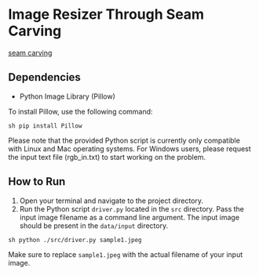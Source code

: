 # Image Resizer Through Seam Carving

[seam carving]([https://example.com/seam_carving_image.png](https://courses.cs.washington.edu/courses/cse373/20wi/homework/seamcarving/))

## Dependencies

- Python Image Library (Pillow)

To install Pillow, use the following command:

`sh
pip install Pillow
`

Please note that the provided Python script is currently only compatible with Linux and Mac operating systems. For Windows users, please request the input text file (rgb_in.txt) to start working on the problem.

## How to Run

1. Open your terminal and navigate to the project directory.
2. Run the Python script `driver.py` located in the `src` directory. Pass the input image filename as a command line argument. The input image should be present in the `data/input` directory.

`sh
python ./src/driver.py sample1.jpeg
`

Make sure to replace `sample1.jpeg` with the actual filename of your input image.

